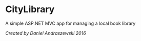 # CityLibrary
A simple ASP.NET MVC app for managing a local book library

*Created by Daniel Andraszewski*
*2016*
